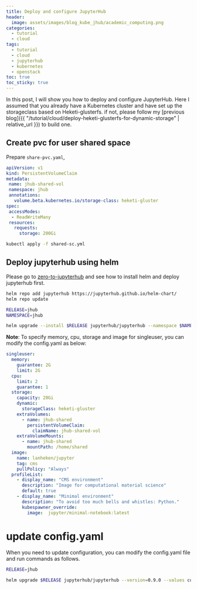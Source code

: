 ```yaml
---
title: Deploy and configure JupyterHub
header:
  image: assets/images/blog_kube_jhub/academic_computing.png
categories:
  - tutorial
  - cloud
tags:
  - tutorial
  - cloud
  - jupyterhub
  - kubernetes
  - openstack
toc: true
toc_sticky: true
---
```



In this post, I will show you how to deploy and configure JupyterHub.
Here I assumed that you already have a Kubernetes cluster and have set up the storageclass based on Heketi-glusterfs.
if not, please follow my [previous blog]({{ "/tutorial/cloud/deploy-heketi-glusterfs-for-dynamic-storage" | relative_url }}) to build one.

## Create pvc for user shared space
Prepare `share-pvc.yaml`,
```yaml
apiVersion: v1
kind: PersistentVolumeClaim
metadata:
 name: jhub-shared-vol
 namespace: jhub
 annotations:
   volume.beta.kubernetes.io/storage-class: heketi-gluster
spec:
 accessModes:
  - ReadWriteMany
 resources:
   requests:
     storage: 200Gi
```

```bash
kubectl apply -f shared-sc.yml
```

## Deploy jupyterhub using helm

Please go to [zero-to-jupyterhub](https://zero-to-jupyterhub.readthedocs.io/en/stable/setup-helm.html) and see
how to install helm and deploy jupyterhub first.
 
```bash
helm repo add jupyterhub https://jupyterhub.github.io/helm-chart/
helm repo update

RELEASE=jhub
NAMESPACE=jhub

helm upgrade --install $RELEASE jupyterhub/jupyterhub --namespace $NAMESPACE --version=0.9.0 --values config.yaml
```

**Note**:
To specify memory, cpu, storage and image for singleuser, you can modify the config.yaml as below:
```yaml
singleuser:
  memory:
    guarantee: 2G
    limit: 2G
  cpu:
    limit: 2
    guarantee: 1
  storage:
    capacity: 20Gi
    dynamic:
      storageClass: heketi-gluster
    extraVolumes:
      - name: jhub-shared
        persistentVolumeClaim:
          claimName: jhub-shared-vol
    extraVolumeMounts:
      - name: jhub-shared
        mountPath: /home/shared
  image:
    name: lanheken/jupyter
    tag: cms
    pullPolicy: "Always"
  profileList:
    - display_name: "CMS environment"
      description: "Image for computational material science"
      default: true
    - display_name: "Minimal environment"
      description: "To avoid too much bells and whistles: Python."
      kubespawner_override:
        image:  jupyter/minimal-notebook:latest
```

# update config.yaml
When you need to update configuration, you can modify the config.yaml file and run commands as follows.
```bash
RELEASE=jhub

helm upgrade $RELEASE jupyterhub/jupyterhub --version=0.9.0 --values config.yaml
```

